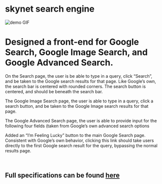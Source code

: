 # skynet search engine 

![demo GIF](demo.gif)
</br>
<h1> Designed a front-end for Google Search, Google Image Search, and Google Advanced Search.</h1>
<p> On the Search page, the user is be able to type in a query, click “Search”, and be taken to the Google search results for that page.
    Like Google’s own, the search bar is centered with rounded corners. The search button is centered, and should be beneath the search bar. </p>
<p> The Google Image Search page, the user is able to type in a query, click a search button, and be taken to the Google Image search results for that page.</p>
<p>The Google Advanced Search page, the user is able to provide input for the following four fields (taken from Google’s own advanced search options </p>
<p> Added an “I’m Feeling Lucky” button to the main Google Search page. Consistent with Google’s own behavior, clicking this link should take users directly to the first Google search result for the query, bypassing the normal results page. </p>
</br>
<h2>Full specifications can be found  <a href="https://cs50.harvard.edu/web/2020/projects/0/search/">here </a><h2> 


